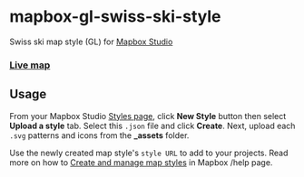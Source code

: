 # mapbox-gl-swiss-ski-style

Swiss ski map style (GL) for [Mapbox Studio](https://www.mapbox.com/mapbox-studio/)

### [Live map](https://api.mapbox.com/styles/v1/mslee/cij1zoclj002y8rkkdjl69psd.html?title=true&access_token=pk.eyJ1IjoibXNsZWUiLCJhIjoiclpiTWV5SSJ9.P_h8r37vD8jpIH1A6i1VRg#6.29/46.977001/9.219238)

## Usage

From your Mapbox Studio [Styles page](https://www.mapbox.com/studio/styles/), click **New Style** button then select **Upload a style** tab. Select this `.json` file and click **Create**. Next, upload each `.svg` patterns and icons from the **_assets** folder.

Use the newly created map style's `style URL` to add to your projects. Read more on how to [Create and manage map styles](https://www.mapbox.com/help/getting-started-mapbox-studio-1/#create-a-new-style) in Mapbox /help page.
